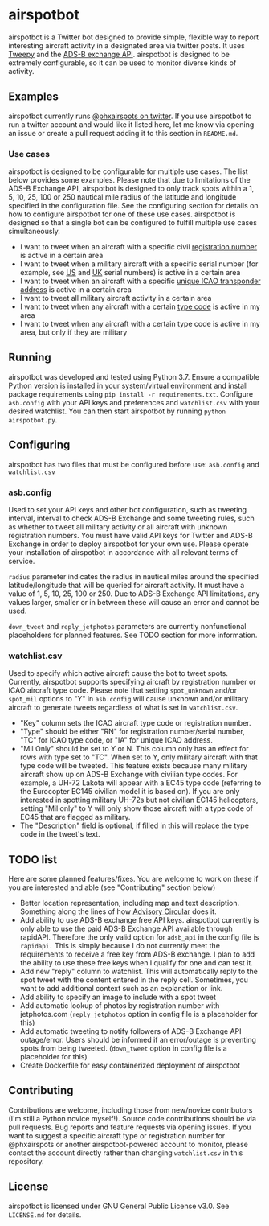 # airspotbot
airspotbot is a Twitter bot designed to provide simple, flexible way to report interesting aircraft activity in a designated area via twitter posts. It uses [Tweepy](https://www.tweepy.org/) and the [ADS-B exchange API](https://www.adsbexchange.com/data/). airspotbot is designed to be extremely configurable, so it can be used to monitor diverse kinds of activity.


## Examples
airspotbot currently runs [@phxairspots on twitter](https://www.twitter.com/phxairspots). If you use airspotbot to run a twitter account and would like it listed here, let me know via opening an issue or create a pull request adding it to this section in `README.md`.

### Use cases
airspotbot is designed to be configurable for multiple use cases. The list below provides some examples. Please note that due to limitations of the ADS-B Exchange API, airspotbot is designed to only track spots within a 1, 5, 10, 25, 100 or 250 nautical mile radius of the latitude and longitude specified in the configuration file. See the configuring section for details on how to configure airspotbot for one of these use cases. airspotbot is designed so that a single bot can be configured to fulfill multiple use cases simultaneously.

* I want to tweet when an aircraft with a specific civil [registration number](https://en.wikipedia.org/wiki/Aircraft_registration) is active in a certain area
* I want to tweet when a military aircraft with a specific serial number (for example, see [US](https://en.wikipedia.org/wiki/United_States_military_aircraft_serial_numbers) and [UK](https://en.wikipedia.org/wiki/United_Kingdom_military_aircraft_serial_numbers) serial numbers) is active in a certain area
* I want to tweet when an aircraft with a specific [unique ICAO transponder address](https://en.wikipedia.org/wiki/Aviation_transponder_interrogation_modes#ICAO_24-bit_address) is active in a certain area
* I want to tweet all military aircraft activity in a certain area
* I want to tweet when any aircraft with a certain [type code](https://en.wikipedia.org/wiki/List_of_aircraft_type_designators) is active in my area
* I want to tweet when any aircraft with a certain type code is active in my area, but only if they are military

## Running
airspotbot was developed and tested using Python 3.7. Ensure a compatible Python version is installed in your system/virtual environment and install package requirements using `pip install -r requirements.txt`. Configure `asb.config` with your API keys and preferences and `watchlist.csv` with your desired watchlist. You can then start airspotbot by running `python airspotbot.py`.

## Configuring
airspotbot has two files that must be configured before use: `asb.config` and `watchlist.csv`

### asb.config
Used to set your API keys and other bot configuration, such as tweeting interval, interval to check ADS-B Exchange and some tweeting rules, such as whether to tweet all military activity or all aircraft with unknown registration numbers. You must have valid API keys for Twitter and ADS-B Exchange in order to deploy airspotbot for your own use. Please operate your installation of airspotbot in accordance with all relevant terms of service.

`radius` parameter indicates the radius in nautical miles around the specified latitude/longitude that will be queried for aircraft activity. It must have a value of 1, 5, 10, 25, 100 or 250. Due to ADS-B Exchange API limitations, any values larger, smaller or in between these will cause an error and cannot be used.
 
`down_tweet` and `reply_jetphotos` parameters are currently nonfunctional placeholders for planned features. See TODO section for more information.
  
### watchlist.csv
Used to specify which active aircraft cause the bot to tweet spots. Currently, airspotbot supports specifying aircraft by registration number or ICAO aircraft type code. Please note that setting `spot_unknown` and/or `spot_mil` options to "Y" in `asb.config` will cause unknown and/or military aircraft to generate tweets regardless of what is set in `watchlist.csv`.
* "Key" column sets the ICAO aircraft type code or registration number. 
* "Type" should be either "RN" for registration number/serial number, "TC" for ICAO type code, or "IA" for unique ICAO address.
* "Mil Only" should be set to Y or N. This column only has an effect for rows with type set to "TC". When set to Y, only military aircraft with that type code will be tweeted. This feature exists because many military aircraft show up on ADS-B Exchange with civilian type codes. For example, a UH-72 Lakota will appear with a EC45 type code (referring to the Eurocopter EC145 civilian model it is based on). If you are only interested in spotting military UH-72s but not civilian EC145 helicopters, setting "Mil only" to Y will only show those aircraft with a type code of EC45 that are flagged as military.
* The "Description" field is optional, if filled in this will replace the type code in the tweet's text. 

## TODO list
Here are some planned features/fixes. You are welcome to work on these if you are interested and able (see "Contributing" section below)
* Better location representation, including map and text description. Something along the lines of how [Advisory Circular](https://gitlab.com/jjwiseman/advisory-circular/) does it.
* Add ability to use ADS-B exchange free API keys. airspotbot currently is only able to use the paid ADS-B Exchange API available through rapidAPI. Therefore the only valid option for `adsb_api` in the config file is `rapidapi.` This is simply because I do not currently meet the requirements to receive a free key from ADS-B exchange. I plan to add the ability to use these free keys when I qualify for one and can test it.
* Add new "reply" column to watchlist. This will automatically reply to the spot tweet with the content entered in the reply cell. Sometimes, you want to add additional context such as an explanation or link.
* Add ability to specify an image to include with a spot tweet
* Add automatic lookup of photos by registration number with jetphotos.com (`reply_jetphotos` option in config file is a placeholder for this)
* Add automatic tweeting to notify followers of ADS-B Exchange API outage/error. Users should be informed if an error/outage is preventing spots from being tweeted. (`down_tweet` option in config file is a placeholder for this)
* Create Dockerfile for easy containerized deployment of airspotbot

 
 ## Contributing
 Contributions are welcome, including those from new/novice contributors (I'm still a Python novice myself!). Source code contributions should be via pull requests. Bug reports and feature requests via opening issues. If you want to suggest a specific aircraft type or registration number for @phxairspots or another airspotbot-powered account to monitor, please contact the account directly rather than changing `watchlist.csv` in this repository.
 
 ## License
 airspotbot is licensed under GNU General Public License v3.0. See `LICENSE.md` for details.
